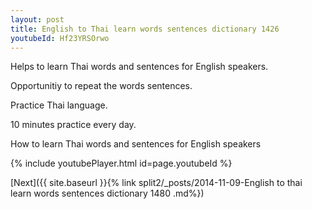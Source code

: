 ```yaml
---
layout: post
title: English to Thai learn words sentences dictionary 1426 
youtubeId: Hf23YRSOrwo
---
```

 
 
Helps to learn Thai words and sentences for English speakers.

Opportunitiy to repeat the words sentences. 

Practice Thai language. 
 
10 minutes practice every day. 
 
How to learn Thai words and sentences for English speakers 
 
{% include youtubePlayer.html id=page.youtubeId %}
 
 
[Next]({{ site.baseurl }}{% link  split2/_posts/2014-11-09-English to thai learn words sentences dictionary 1480 .md%})
 
